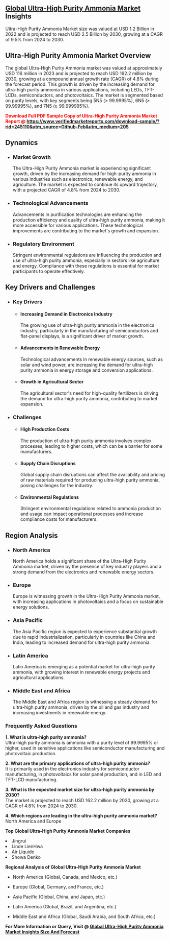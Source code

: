 <h2><a href="https://www.verifiedmarketreports.com/download-sample/?rid=245110&amp;utm_source=Github&amp;utm_medium=205" target="_blank">Global Ultra-High Purity Ammonia Market</a> Insights</h2><p>Ultra-High Purity Ammonia Market size was valued at USD 1.2 Billion in 2022 and is projected to reach USD 2.5 Billion by 2030, growing at a CAGR of 9.5% from 2024 to 2030.</p><p> <h2>Ultra-High Purity Ammonia Market Overview</h2> <p>The global Ultra-High Purity Ammonia market was valued at approximately USD 116 million in 2023 and is projected to reach USD 162.2 million by 2030, growing at a compound annual growth rate (CAGR) of 4.8% during the forecast period. This growth is driven by the increasing demand for ultra-high purity ammonia in various applications, including LEDs, TFT-LCDs, semiconductors, and photovoltaics. The market is segmented based on purity levels, with key segments being 5N5 (≥ 99.9995%), 6N5 (≥ 99.99995%), and 7N5 (≥ 99.999995%). </p> <p><strong><p><span class=""><span style="color: #ff0000;"><strong>Download Full PDF Sample Copy of Ultra-High Purity Ammonia Market Report</strong> @ </span><a href="https://www.verifiedmarketreports.com/download-sample/?rid=245110&amp;utm_source=Github-Feb&amp;utm_medium=205" target="_blank">https://www.verifiedmarketreports.com/download-sample/?rid=245110&amp;utm_source=Github-Feb&amp;utm_medium=205</a></span></p></strong></p> <h2>Dynamics</h2> <ul> <li><h3>Market Growth</h3> <p>The Ultra-High Purity Ammonia market is experiencing significant growth, driven by the increasing demand for high-purity ammonia in various industries such as electronics, renewable energy, and agriculture. The market is expected to continue its upward trajectory, with a projected CAGR of 4.8% from 2024 to 2030. </p> </li> <li><h3>Technological Advancements</h3> <p>Advancements in purification technologies are enhancing the production efficiency and quality of ultra-high purity ammonia, making it more accessible for various applications. These technological improvements are contributing to the market's growth and expansion. </p> </li> <li><h3>Regulatory Environment</h3> <p>Stringent environmental regulations are influencing the production and use of ultra-high purity ammonia, especially in sectors like agriculture and energy. Compliance with these regulations is essential for market participants to operate effectively. </p> </li> </ul> <h2>Key Drivers and Challenges</h2> <ul> <li><h3>Key Drivers</h3> <ul> <li><h4>Increasing Demand in Electronics Industry</h4> <p>The growing use of ultra-high purity ammonia in the electronics industry, particularly in the manufacturing of semiconductors and flat-panel displays, is a significant driver of market growth. </p> </li> <li><h4>Advancements in Renewable Energy</h4> <p>Technological advancements in renewable energy sources, such as solar and wind power, are increasing the demand for ultra-high purity ammonia in energy storage and conversion applications. </p> </li> <li><h4>Growth in Agricultural Sector</h4> <p>The agricultural sector's need for high-quality fertilizers is driving the demand for ultra-high purity ammonia, contributing to market expansion. </p> </li> </ul> </li> <li><h3>Challenges</h3> <ul> <li><h4>High Production Costs</h4> <p>The production of ultra-high purity ammonia involves complex processes, leading to higher costs, which can be a barrier for some manufacturers. </p> </li> <li><h4>Supply Chain Disruptions</h4> <p>Global supply chain disruptions can affect the availability and pricing of raw materials required for producing ultra-high purity ammonia, posing challenges for the industry. </p> </li> <li><h4>Environmental Regulations</h4> <p>Stringent environmental regulations related to ammonia production and usage can impact operational processes and increase compliance costs for manufacturers. </p> </li> </ul> </li> </ul> <h2>Region Analysis</h2> <ul> <li><h3>North America</h3> <p>North America holds a significant share of the Ultra-High Purity Ammonia market, driven by the presence of key industry players and a strong demand from the electronics and renewable energy sectors. </p> </li> <li><h3>Europe</h3> <p>Europe is witnessing growth in the Ultra-High Purity Ammonia market, with increasing applications in photovoltaics and a focus on sustainable energy solutions. </p> </li> <li><h3>Asia Pacific</h3> <p>The Asia Pacific region is expected to experience substantial growth due to rapid industrialization, particularly in countries like China and India, leading to increased demand for ultra-high purity ammonia. </p> </li> <li><h3>Latin America</h3> <p>Latin America is emerging as a potential market for ultra-high purity ammonia, with growing interest in renewable energy projects and agricultural applications. </p> </li> <li><h3>Middle East and Africa</h3> <p>The Middle East and Africa region is witnessing a steady demand for ultra-high purity ammonia, driven by the oil and gas industry and increasing investments in renewable energy. </p> </li> </ul> <h3>Frequently Asked Questions</h3> <p><strong>1. What is ultra-high purity ammonia?</strong><br>Ultra-high purity ammonia is ammonia with a purity level of 99.9995% or higher, used in sensitive applications like semiconductor manufacturing and photovoltaic production. </p> <p><strong>2. What are the primary applications of ultra-high purity ammonia?</strong><br>It is primarily used in the electronics industry for semiconductor manufacturing, in photovoltaics for solar panel production, and in LED and TFT-LCD manufacturing. </p> <p><strong>3. What is the expected market size for ultra-high purity ammonia by 2030?</strong><br>The market is projected to reach USD 162.2 million by 2030, growing at a CAGR of 4.8% from 2024 to 2030. </p> <p><strong>4. Which regions are leading in the ultra-high purity ammonia market?</strong><br>North America and Europe</p><p><strong>Top Global Ultra-High Purity Ammonia Market Companies</strong></p><div data-test-id=""><p><li>Jingrui</li><li> Linde LienHwa</li><li> Air Liquide</li><li> Showa Denko</li></p><div><strong>Regional Analysis of&nbsp;Global Ultra-High Purity Ammonia Market</strong></div><ul><li dir="ltr"><p dir="ltr">North America&nbsp;(Global, Canada, and Mexico, etc.)</p></li><li dir="ltr"><p dir="ltr">Europe (Global, Germany, and France, etc.)</p></li><li dir="ltr"><p dir="ltr">Asia Pacific&nbsp;(Global, China, and Japan, etc.)</p></li><li dir="ltr"><p dir="ltr">Latin America&nbsp;(Global, Brazil, and Argentina, etc.)</p></li><li dir="ltr">Middle East and Africa&nbsp;(Global, Saudi Arabia, and South Africa, etc.)</li></ul><p><strong>For More Information or Query, Visit @&nbsp;</strong><strong><a href="https://www.verifiedmarketreports.com/product/ultra-high-purity-ammonia-market/?utm_source=Github&amp;utm_medium=205" target="_blank">Global Ultra-High Purity Ammonia Market Insights Size And Forecast</a></strong></p></div>
